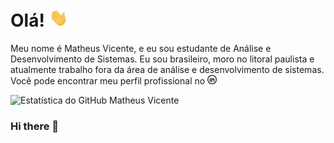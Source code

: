 
# Olá! <img src="https://github.com/MattheusVicente/MattheusVicente/blob/main/wave.gif" width="30px">

Meu nome é Matheus Vicente, e eu sou estudante de Análise e Desenvolvimento de Sistemas. Eu sou brasileiro, moro no litoral paulista e atualmente trabalho fora da área de análise e desenvolvimento de sistemas. Você pode encontrar meu perfil profissional no <img src="https://github.com/MattheusVicente/MattheusVicente/blob/main/linkedin-icon.png" width="15px">

![Estatística do GitHub Matheus Vicente](https://github-readme-stats.vercel.app/api?username=mattheusvicente&show_icons=true&theme=chartreuse-dark&locale=pt-br)



### Hi there 👋

<!--
**MattheusVicente/MattheusVicente** is a ✨ _special_ ✨ repository because its `README.md` (this file) appears on your GitHub profile.

Here are some ideas to get you started:

- 🔭 I’m currently working on ...
- 🌱 I’m currently learning ...
- 👯 I’m looking to collaborate on ...
- 🤔 I’m looking for help with ...
- 💬 Ask me about ...
- 📫 How to reach me: ...
- 😄 Pronouns: ...
- ⚡ Fun fact: ...
-->
